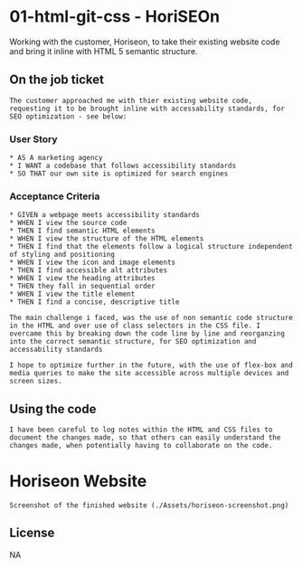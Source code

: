 # 01-html-git-css - HoriSEOn
Working with the customer, Horiseon, to take their existing website code and bring it inline with HTML 5 semantic structure.

## On the job ticket
```
The customer approached me with thier existing website code, requesting it to be brought inline with accessability standards, for SEO optimization - see below:
```

### User Story

```
* AS A marketing agency
* I WANT a codebase that follows accessibility standards
* SO THAT our own site is optimized for search engines
```

### Acceptance Criteria

```
* GIVEN a webpage meets accessibility standards
* WHEN I view the source code
* THEN I find semantic HTML elements
* WHEN I view the structure of the HTML elements
* THEN I find that the elements follow a logical structure independent of styling and positioning
* WHEN I view the icon and image elements
* THEN I find accessible alt attributes
* WHEN I view the heading attributes
* THEN they fall in sequential order
* WHEN I view the title element
* THEN I find a concise, descriptive title

The main challenge i faced, was the use of non semantic code structure in the HTML and over use of class selectors in the CSS file. I overcame this by breaking down the code line by line and reorganzing into the correct semantic structure, for SEO optimization and accessability standards

I hope to optimize further in the future, with the use of flex-box and media queries to make the site accessible across multiple devices and screen sizes.

```

## Using the code
```
I have been careful to log notes within the HTML and CSS files to document the changes made, so that others can easily understand the changes made, when potentially having to collaborate on the code.
```

# Horiseon Website

```
Screenshot of the finished website (./Assets/horiseon-screenshot.png)
```

## License

NA


